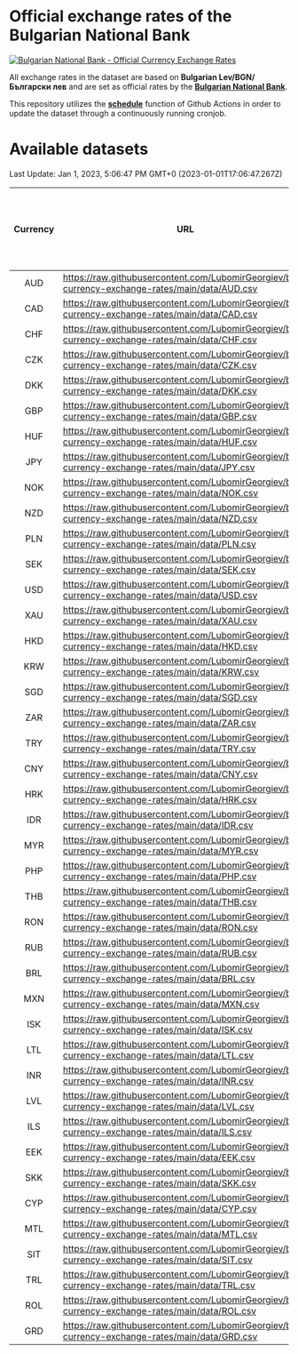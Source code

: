 # Official exchange rates of the Bulgarian National Bank

[![Bulgarian National Bank - Official Currency Exchange Rates](https://github.com/LubomirGeorgiev/bnb-currency-exchange-rates/actions/workflows/update-rates.yml/badge.svg?branch=main)](https://github.com/LubomirGeorgiev/bnb-currency-exchange-rates/actions/workflows/update-rates.yml)

All exchange rates in the dataset are based on **Bulgarian Lev/BGN/Български лев** and are set as official rates by the [**Bulgarian National Bank**](https://www.bnb.bg/Statistics/StExternalSector/StExchangeRates/StERForeignCurrencies/index.htm?toLang=_EN).

This repository utilizes the [**schedule**](https://docs.github.com/en/actions/reference/events-that-trigger-workflows) function of Github Actions in order to update the dataset through a continuously running cronjob.

# Available datasets

<!-- START LINKS (DO NOT EVER FU*ING DELETE THIS COMMENT FOR THE LOVE OF YOUR LIFE!!! IF YOU ARE CURIOS HOW IT WORKS, YOU CAN HAVE A LOOK AT ./src/updateReadme.ts) -->

Last Update: Jan 1, 2023, 5:06:47 PM GMT+0 (2023-01-01T17:06:47.267Z)

| Currency | URL                                                                                             | Number of records | Number of missing days that were filled in |
| :------: | ----------------------------------------------------------------------------------------------- | :---------------: | :----------------------------------------: |
|   AUD    | https://raw.githubusercontent.com/LubomirGeorgiev/bnb-currency-exchange-rates/main/data/AUD.csv |       8362        |                    2583                    |
|   CAD    | https://raw.githubusercontent.com/LubomirGeorgiev/bnb-currency-exchange-rates/main/data/CAD.csv |       8362        |                    2583                    |
|   CHF    | https://raw.githubusercontent.com/LubomirGeorgiev/bnb-currency-exchange-rates/main/data/CHF.csv |       8362        |                    2583                    |
|   CZK    | https://raw.githubusercontent.com/LubomirGeorgiev/bnb-currency-exchange-rates/main/data/CZK.csv |       8362        |                    2583                    |
|   DKK    | https://raw.githubusercontent.com/LubomirGeorgiev/bnb-currency-exchange-rates/main/data/DKK.csv |       8362        |                    2583                    |
|   GBP    | https://raw.githubusercontent.com/LubomirGeorgiev/bnb-currency-exchange-rates/main/data/GBP.csv |       8362        |                    2583                    |
|   HUF    | https://raw.githubusercontent.com/LubomirGeorgiev/bnb-currency-exchange-rates/main/data/HUF.csv |       8362        |                    2583                    |
|   JPY    | https://raw.githubusercontent.com/LubomirGeorgiev/bnb-currency-exchange-rates/main/data/JPY.csv |       8362        |                    2583                    |
|   NOK    | https://raw.githubusercontent.com/LubomirGeorgiev/bnb-currency-exchange-rates/main/data/NOK.csv |       8362        |                    2583                    |
|   NZD    | https://raw.githubusercontent.com/LubomirGeorgiev/bnb-currency-exchange-rates/main/data/NZD.csv |       8362        |                    2583                    |
|   PLN    | https://raw.githubusercontent.com/LubomirGeorgiev/bnb-currency-exchange-rates/main/data/PLN.csv |       8362        |                    2583                    |
|   SEK    | https://raw.githubusercontent.com/LubomirGeorgiev/bnb-currency-exchange-rates/main/data/SEK.csv |       8362        |                    2583                    |
|   USD    | https://raw.githubusercontent.com/LubomirGeorgiev/bnb-currency-exchange-rates/main/data/USD.csv |       8362        |                    2583                    |
|   XAU    | https://raw.githubusercontent.com/LubomirGeorgiev/bnb-currency-exchange-rates/main/data/XAU.csv |       8362        |                    2585                    |
|   HKD    | https://raw.githubusercontent.com/LubomirGeorgiev/bnb-currency-exchange-rates/main/data/HKD.csv |       8060        |                    2492                    |
|   KRW    | https://raw.githubusercontent.com/LubomirGeorgiev/bnb-currency-exchange-rates/main/data/KRW.csv |       8060        |                    2492                    |
|   SGD    | https://raw.githubusercontent.com/LubomirGeorgiev/bnb-currency-exchange-rates/main/data/SGD.csv |       8060        |                    2492                    |
|   ZAR    | https://raw.githubusercontent.com/LubomirGeorgiev/bnb-currency-exchange-rates/main/data/ZAR.csv |       8060        |                    2492                    |
|   TRY    | https://raw.githubusercontent.com/LubomirGeorgiev/bnb-currency-exchange-rates/main/data/TRY.csv |       6545        |                    2025                    |
|   CNY    | https://raw.githubusercontent.com/LubomirGeorgiev/bnb-currency-exchange-rates/main/data/CNY.csv |       6425        |                    1989                    |
|   HRK    | https://raw.githubusercontent.com/LubomirGeorgiev/bnb-currency-exchange-rates/main/data/HRK.csv |       6425        |                    1989                    |
|   IDR    | https://raw.githubusercontent.com/LubomirGeorgiev/bnb-currency-exchange-rates/main/data/IDR.csv |       6425        |                    1989                    |
|   MYR    | https://raw.githubusercontent.com/LubomirGeorgiev/bnb-currency-exchange-rates/main/data/MYR.csv |       6425        |                    1989                    |
|   PHP    | https://raw.githubusercontent.com/LubomirGeorgiev/bnb-currency-exchange-rates/main/data/PHP.csv |       6425        |                    1989                    |
|   THB    | https://raw.githubusercontent.com/LubomirGeorgiev/bnb-currency-exchange-rates/main/data/THB.csv |       6425        |                    1989                    |
|   RON    | https://raw.githubusercontent.com/LubomirGeorgiev/bnb-currency-exchange-rates/main/data/RON.csv |       6366        |                    1971                    |
|   RUB    | https://raw.githubusercontent.com/LubomirGeorgiev/bnb-currency-exchange-rates/main/data/RUB.csv |       6124        |                    1895                    |
|   BRL    | https://raw.githubusercontent.com/LubomirGeorgiev/bnb-currency-exchange-rates/main/data/BRL.csv |       5455        |                    1692                    |
|   MXN    | https://raw.githubusercontent.com/LubomirGeorgiev/bnb-currency-exchange-rates/main/data/MXN.csv |       5455        |                    1692                    |
|   ISK    | https://raw.githubusercontent.com/LubomirGeorgiev/bnb-currency-exchange-rates/main/data/ISK.csv |       5362        |                    1661                    |
|   LTL    | https://raw.githubusercontent.com/LubomirGeorgiev/bnb-currency-exchange-rates/main/data/LTL.csv |       5151        |                    1580                    |
|   INR    | https://raw.githubusercontent.com/LubomirGeorgiev/bnb-currency-exchange-rates/main/data/INR.csv |       5086        |                    1576                    |
|   LVL    | https://raw.githubusercontent.com/LubomirGeorgiev/bnb-currency-exchange-rates/main/data/LVL.csv |       4786        |                    1466                    |
|   ILS    | https://raw.githubusercontent.com/LubomirGeorgiev/bnb-currency-exchange-rates/main/data/ILS.csv |       4359        |                    1354                    |
|   EEK    | https://raw.githubusercontent.com/LubomirGeorgiev/bnb-currency-exchange-rates/main/data/EEK.csv |       4000        |                    1226                    |
|   SKK    | https://raw.githubusercontent.com/LubomirGeorgiev/bnb-currency-exchange-rates/main/data/SKK.csv |       2969        |                    911                     |
|   CYP    | https://raw.githubusercontent.com/LubomirGeorgiev/bnb-currency-exchange-rates/main/data/CYP.csv |       2903        |                    887                     |
|   MTL    | https://raw.githubusercontent.com/LubomirGeorgiev/bnb-currency-exchange-rates/main/data/MTL.csv |       2601        |                    796                     |
|   SIT    | https://raw.githubusercontent.com/LubomirGeorgiev/bnb-currency-exchange-rates/main/data/SIT.csv |       2541        |                    777                     |
|   TRL    | https://raw.githubusercontent.com/LubomirGeorgiev/bnb-currency-exchange-rates/main/data/TRL.csv |       1815        |                    556                     |
|   ROL    | https://raw.githubusercontent.com/LubomirGeorgiev/bnb-currency-exchange-rates/main/data/ROL.csv |       1694        |                    521                     |
|   GRD    | https://raw.githubusercontent.com/LubomirGeorgiev/bnb-currency-exchange-rates/main/data/GRD.csv |        361        |                    109                     |

<!-- END LINKS (DO NOT EVER FU*ING DELETE THIS COMMENT FOR THE LOVE OF YOUR LIFE!!! IF YOU ARE CURIOS HOW IT WORKS, YOU CAN HAVE A LOOK AT ./src/updateReadme.ts) -->
